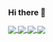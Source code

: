 ### Hi there 👋

<a href="https://github.com/anuraghazra/github-readme-stats">
  <img align="center" src="https://github-readme-stats.vercel.app/api?username=archifleks&show_icons=true&theme=synthwave" />
</a>
<a href="https://github.com/particuleio/symplegma">
  <img align="center" src="https://github-readme-stats.vercel.app/api/pin/?username=particuleio&repo=symplegma&theme=synthwave" />
</a>
<a href="https://github.com/particuleio/teks">
  <img align="center" src="https://github-readme-stats.vercel.app/api/pin/?username=particuleio&repo=teks&theme=synthwave&show_owner" />
</a>
<a href="https://github.com/particuleio/tkap">
  <img align="center" src="https://github-readme-stats.vercel.app/api/pin/?username=particuleio&repo=tkap&theme=synthwave&show_owner" />
</a>
<!--
**ArchiFleKs/archifleks** is a ✨ _special_ ✨ repository because its `README.md` (this file) appears on your GitHub profile.

Here are some ideas to get you started:

- 🔭 I’m currently working on ...
- 🌱 I’m currently learning ...
- 👯 I’m looking to collaborate on ...
- 🤔 I’m looking for help with ...
- 💬 Ask me about ...
- 📫 How to reach me: ...
- 😄 Pronouns: ...
- ⚡ Fun fact: ...
-->
